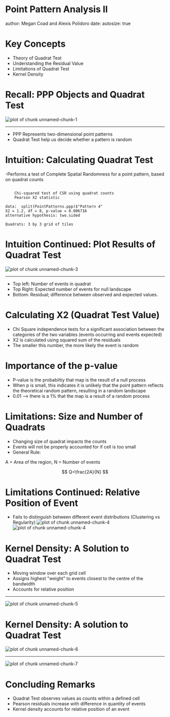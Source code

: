 <!---
I felt confident with the delivery of material in today's mini lecture presentation. It is important to note that for next time, the p-value meaning should be indicated: for example, a low p-value (less than 0.05) means that there is a 'five percent chance that you are falsely rejecting the null hypothesis', but in simpler terms, it means that tere is a 95% chance that the pattern is not random/ a result of an underlying process. This should be clarified with Dr. Paez at the week of the meeting. Additionally, it will be important to add some information regarding the units of measurement when calculating the correct number of quadrats. Dr. Paez was unsure in lecture, therefore you are able to clarify what type of units we are using, and how we know. There were few students who asked questions during the activity period, therefore I think this chapter was well understod for the most part. 
--->

Point Pattern Analysis II
========================================================
author: Megan Coad and Alexis Polidoro
date: 
autosize: true

Key Concepts
========================================================

- Theory of Quadrat Test 
- Understanding the Residual Value
- Limitations of Quadrat Test 
- Kernel Density


Recall: PPP Objects and Quadrat Test  
========================================================

![plot of chunk unnamed-chunk-1](10-Point-Pattern-Analysis-II-Slides-figure/unnamed-chunk-1-1.png)

***
- PPP Represents two-dimensional point patterns
- Quadrat Test help us decide whether a pattern is random

Intuition: Calculating Quadrat Test  
========================================================
-Performs a test of Complete Spatial Randomness for a point pattern, based on quadrat counts

```

	Chi-squared test of CSR using quadrat counts
	Pearson X2 statistic

data:  split(PointPatterns.ppp)$"Pattern 4"
X2 = 1.2, df = 8, p-value = 0.006716
alternative hypothesis: two.sided

Quadrats: 3 by 3 grid of tiles
```

Intuition Continued: Plot Results of Quadrat Test  
========================================================
![plot of chunk unnamed-chunk-3](10-Point-Pattern-Analysis-II-Slides-figure/unnamed-chunk-3-1.png)
***
- Top left: Number of events in quadrat 
- Top Right: Expected number of events for null landscape
- Bottom: Residual; difference between observed and expected values. 


Calculating X2 (Quadrat Test Value)
========================================================
- Chi Square independence tests for a significant association between the categories of the two variables (events occurring and events expected)
- X2 is calculated using squared sum of the residuals
- The smaller this number, the more likely the event is random

Importance of the p-value
========================================================
- P-value is the probabiltiy that map is the result of a null process
- When p is small, this indicates it is unlikely that the point pattern reflects the theoretical random pattern, resulting in a random landscape
- 0.01 --> there is a 1% that the map is a result of a random process



Limitations: Size and Number of Quadrats 
========================================================
- Changing size of quadrat impacts the counts
- Events will not be properly accounted for if cell is too small
- General Rule: 

A = Area of the region, 
N = Number of events

$$
Q=\frac{2A}{N}
$$


Limitations Continued: Relative Position of Event
========================================================
- Fails to distinguish between different event distributions (Clustering vs Regularity)
![plot of chunk unnamed-chunk-4](10-Point-Pattern-Analysis-II-Slides-figure/unnamed-chunk-4-1.png)![plot of chunk unnamed-chunk-4](10-Point-Pattern-Analysis-II-Slides-figure/unnamed-chunk-4-2.png)

Kernel Density: A Solution to Quadrat Test
========================================================
- Moving window over each grid cell
- Assigns highest "weight" to events closest to the centre of the bandwidth
- Accounts for relative position

***
![plot of chunk unnamed-chunk-5](10-Point-Pattern-Analysis-II-Slides-figure/unnamed-chunk-5-1.png)


Kernel Density: A solution to Quadrat Test 
========================================================
![plot of chunk unnamed-chunk-6](10-Point-Pattern-Analysis-II-Slides-figure/unnamed-chunk-6-1.png)
***
![plot of chunk unnamed-chunk-7](10-Point-Pattern-Analysis-II-Slides-figure/unnamed-chunk-7-1.png)

Concluding Remarks
========================================================
- Quadrat Test observes values as counts within a defined cell 
- Pearson residuals increase with difference in quantity of events
- Kernel density accounts for relative position of an event 

